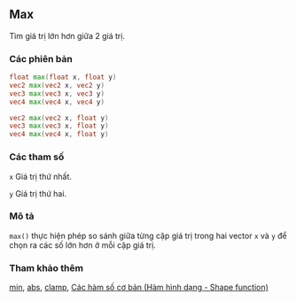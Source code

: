 ## Max
Tìm giá trị lớn hơn giữa 2 giá trị.

### Các phiên bản
```glsl
float max(float x, float y)  
vec2 max(vec2 x, vec2 y)  
vec3 max(vec3 x, vec3 y)  
vec4 max(vec4 x, vec4 y)

vec2 max(vec2 x, float y)  
vec3 max(vec3 x, float y)  
vec4 max(vec4 x, float y)
```

### Các tham số
```x``` Giá trị thứ nhất.

```y``` Giá trị thứ hai.

### Mô tả
```max()``` thực hiện phép so sánh giữa từng cặp giá trị trong hai vector ```x``` và ```y``` để chọn ra các số lớn hơn ở mỗi cặp giá trị.

<div class="simpleFunction" data="y = max(x,0.5); "></div>

### Tham khảo thêm
[min](/glossary/?lan=vi&search=min), [abs](/glossary/?lan=vi&search=abs), [clamp](/glossary/?lan=vi&search=clamp), [Các hàm số cơ bản (Hàm hình dạng - Shape function)](/05/?lan=vi)
